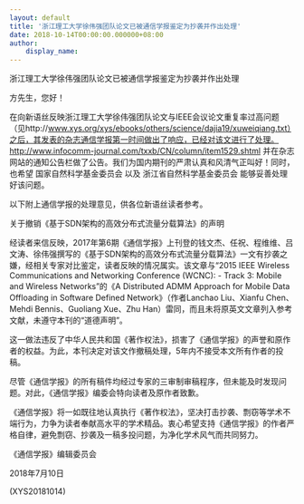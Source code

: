 ```yaml
---
layout: default
title: '浙江理工大学徐伟强团队论文已被通信学报鉴定为抄袭并作出处理'
date: 2018-10-14T00:00:00.000000+08:00
author:
    display_name: 
---
```


浙江理工大学徐伟强团队论文已被通信学报鉴定为抄袭并作出处理

方先生，您好！

在向新语丝反映浙江理工大学徐伟强团队论文与IEEE会议论文重复率过高问题 （见http://www.xys.org/xys/ebooks/others/science/dajia19/xuweiqiang.txt）之后，其发表的杂志通信学报第一时间做出了响应，已经对该文进行了处理。http://www.infocomm-journal.com/txxb/CN/column/item1529.shtml 并在杂志网站的通知公告栏做了公告。我们为国内期刊的严肃认真和风清气正叫好！同时，也希望 国家自然科学基金委员会 以及 浙江省自然科学基金委员会 能够妥善处理好该问题。

以下附上通信学报的处理意见，供各位新语丝读者参考。

关于撤销《基于SDN架构的高效分布式流量分载算法》的声明

经读者来信反映，2017年第6期《通信学报》上刊登的钱文杰、任祝、程维维、吕文涛、徐伟强撰写的《基于SDN架构的高效分布式流量分载算法》一文有抄袭之嫌，经相关专家对比鉴定，读者反映的情况属实。该文章与“2015 IEEE Wireless Communications and Networking Conference (WCNC): - Track 3: Mobile and Wireless Networks”的《A Distributed ADMM Approach for Mobile Data Offloading in Software Defined Network》（作者Lanchao Liu、Xianfu Chen、Mehdi Bennis、Guoliang Xue、Zhu Han）雷同，而且未将原英文文章列入参考文献，未遵守本刊的“道德声明”。

这一做法违反了中华人民共和国《著作权法》，损害了《通信学报》的声誉和原作者的权益。为此，本刊决定对该文作撤稿处理，5年内不接受本文所有作者的投稿。

尽管《通信学报》的所有稿件均经过专家的三审制审稿程序，但未能及时发现问题。对此，《通信学报》编委会特向读者及原作者致歉。

《通信学报》将一如既往地认真执行《著作权法》，坚决打击抄袭、剽窃等学术不端行为，力争为读者奉献高水平的学术精品。衷心希望支持《通信学报》的作者严格自律，避免剽窃、抄袭及一稿多投问题，为净化学术风气而共同努力。

《通信学报》编辑委员会

2018年7月10日

(XYS20181014)

